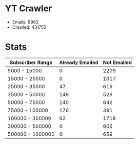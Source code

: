 # YT Crawler
- Emails: 8963
- Crawled: 431755

# Stats
| Subscriber Range  | Already Emailed | Not Emailed |
|-------|-------|-------|
| 5000 - 15000 | 0 | 2209 |
| 15000 - 25000 | 0 | 1017 |
| 25000 - 35000 | 47 | 619 |
| 35000 - 50000 | 148 | 529 |
| 50000 - 75000 | 140 | 642 |
| 75000 - 100000 | 176 | 391 |
| 100000 - 300000 | 62 | 1718 |
| 300000 - 500000 | 0 | 606 |
| 500000 - 1000000 | 0 | 659 |
